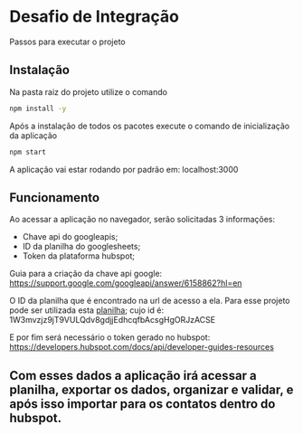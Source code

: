 # Desafio de Integração


Passos para executar o projeto

## Instalação

Na pasta raiz do projeto utilize o comando
```bash
npm install -y
```

Após a instalação de todos os pacotes execute o comando de inicialização da aplicação
```bash
npm start
```
A aplicação vai estar rodando por padrão em: localhost:3000


## Funcionamento

Ao acessar a aplicação no navegador, serão solicitadas 3 informações:
- Chave api do googleapis;
- ID da planilha do googlesheets;
- Token da plataforma hubspot;

Guia para a criação da chave api google: https://support.google.com/googleapi/answer/6158862?hl=en

O ID da planilha que é encontrado na url de acesso a ela.
Para esse projeto pode ser utilizada esta [planilha](https://docs.google.com/spreadsheets/d/1W3mvzjz9jT9VULQdv8gdjjEdhcqfbAcsgHgORJzACSE/edit#gid=0); 
cujo id é: 1W3mvzjz9jT9VULQdv8gdjjEdhcqfbAcsgHgORJzACSE

E por fim será necessário o token gerado no hubspot: 
https://developers.hubspot.com/docs/api/developer-guides-resources


## Com esses dados a aplicação irá acessar a planilha, exportar os dados, organizar e validar, e após isso importar para os contatos dentro do hubspot.

